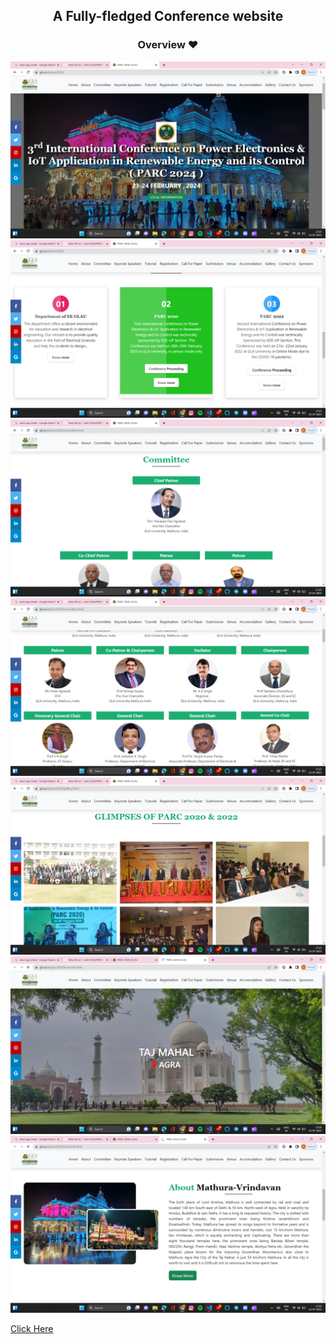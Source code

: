 
<h2 align = "center">A Fully-fledged Conference website</h3>
<h3 align = "center">Overview ❤️</h3>
<img src = "https://github.com/amit-2526/PARC-2024/blob/main/Screenshot%20(47).png">

<img src ="https://github.com/amit-2526/PARC-2024/blob/main/Screenshot%20(48).png">

<img src = "https://github.com/amit-2526/PARC-2024/blob/main/Screenshot%20(49).png">

<img src = "https://github.com/amit-2526/PARC-2024/blob/main/Screenshot%20(50).png">

<img src = "https://github.com/amit-2526/PARC-2024/blob/main/Screenshot%20(51).png">

<img src = "https://github.com/amit-2526/PARC-2024/blob/main/Screenshot%20(52).png">

<img src = "https://github.com/amit-2526/PARC-2024/blob/main/Screenshot%20(53).png">




 <a href="https://amit-2526.github.io/PARC-2024/">Click Here</a>


